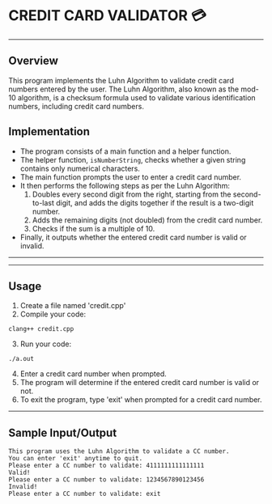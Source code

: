 # CREDIT CARD VALIDATOR 💳

---

## Overview
This program implements the Luhn Algorithm to validate credit card numbers entered by the user. The Luhn Algorithm, also known as the mod-10 algorithm, is a checksum formula used to validate various identification numbers, including credit card numbers.

## Implementation
- The program consists of a main function and a helper function.
- The helper function, `isNumberString`, checks whether a given string contains only numerical characters.
- The main function prompts the user to enter a credit card number.
- It then performs the following steps as per the Luhn Algorithm:
  1. Doubles every second digit from the right, starting from the second-to-last digit, and adds the digits together if the result is a two-digit number.
  2. Adds the remaining digits (not doubled) from the credit card number.
  3. Checks if the sum is a multiple of 10.
- Finally, it outputs whether the entered credit card number is valid or invalid.

---

---

## Usage
1. Create a file named 'credit.cpp'
2. Compile your code:
```
clang++ credit.cpp
```
3. Run your code:
```
./a.out
```
4. Enter a credit card number when prompted.
5. The program will determine if the entered credit card number is valid or not.
6. To exit the program, type 'exit' when prompted for a credit card number.

---

## Sample Input/Output
```
This program uses the Luhn Algorithm to validate a CC number.
You can enter 'exit' anytime to quit.
Please enter a CC number to validate: 4111111111111111
Valid!
Please enter a CC number to validate: 1234567890123456
Invalid!
Please enter a CC number to validate: exit
```
